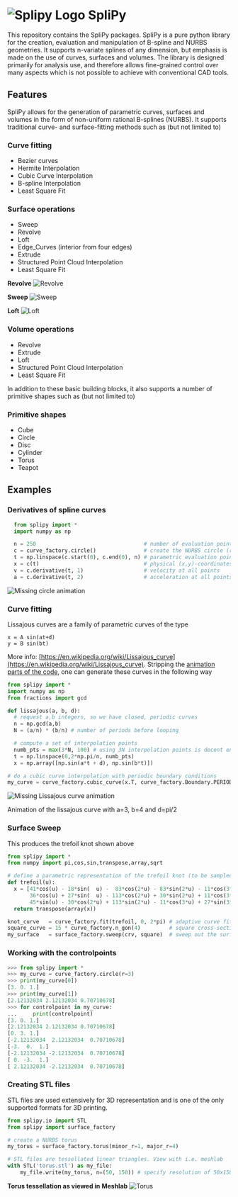 
# ![Splipy Logo](images/logo_small.svg) SpliPy

This repository contains the SpliPy packages. SpliPy is a pure python library
for the creation, evaluation and manipulation of B-spline and NURBS geometries.
It supports n-variate splines of any dimension, but emphasis is made on the
use of curves, surfaces and volumes. The library is designed primarily for
analysis use, and therefore allows fine-grained control over many aspects which
is not possible to achieve with conventional CAD tools.

## Features

SpliPy allows for the generation of parametric curves, surfaces and volumes in the form of non-uniform rational B-splines (NURBS). It supports traditional curve- and surface-fitting methods such as (but not limited to)

### Curve fitting
* Bezier curves
* Hermite Interpolation
* Cubic Curve Interpolation
* B-spline Interpolation
* Least Square Fit

### Surface operations
* Sweep
* Revolve
* Loft
* Edge_Curves (interior from four edges)
* Extrude
* Structured Point Cloud Interpolation
* Least Square Fit

**Revolve**
![Revolve](images/revolve.png)

**Sweep**
![Sweep](images/sweep.png)

**Loft**
![Loft](images/loft.png)

### Volume operations
* Revolve
* Extrude
* Loft
* Structured Point Cloud Interpolation
* Least Square Fit

In addition to these basic building blocks, it also supports a number of primitive shapes such as (but not limited to)

### Primitive shapes
* Cube
* Circle
* Disc
* Cylinder
* Torus
* Teapot

## Examples

### Derivatives of spline curves
``` python
  from splipy import *
  import numpy as np

  n = 250                                  # number of evaluation points
  c = curve_factory.circle()               # create the NURBS circle (r=1)
  t = np.linspace(c.start(0), c.end(0), n) # parametric evaluation points
  x = c(t)                                 # physical (x,y)-coordinates, size (n,2)
  v = c.derivative(t, 1)                   # velocity at all points
  a = c.derivative(t, 2)                   # acceleration at all points
```

![Missing circle animation](http://i.imgur.com/8MaBiTW.gif "Circle animation")

### Curve fitting
Lissajous curves are a family of parametric curves of the type

```
x = A sin(at+d)
y = B sin(bt)
```

More info: [https://en.wikipedia.org/wiki/Lissajous_curve](https://en.wikipedia.org/wiki/Lissajous_curve). Stripping the [animation parts of the code](https://github.com/sintefmath/Splipy/blob/master/examples/lissajous.py), one can generate these curves in the following way


``` python
from splipy import *
import numpy as np
from fractions import gcd

def lissajous(a, b, d):
  # request a,b integers, so we have closed, periodic curves
  n = np.gcd(a,b)
  N = (a/n) * (b/n) # number of periods before looping

  # compute a set of interpolation points
  numb_pts = max(3*N, 100) # using 3N interpolation points is decent enough
  t = np.linspace(0,2*np.pi/n, numb_pts)
  x = np.array([np.sin(a*t + d), np.sin(b*t)])

# do a cubic curve interpolation with periodic boundary conditions
my_curve = curve_factory.cubic_curve(x.T, curve_factory.Boundary.PERIODIC)
```

![Missing Lissajous curve animation](http://i.imgur.com/HKr59BT.gif "lissajous(3,4,pi/2)")

Animation of the lissajous curve with a=3, b=4 and d=pi/2

### Surface Sweep

This produces the trefoil knot shown above

``` python
from splipy import *
from numpy import pi,cos,sin,transpose,array,sqrt

# define a parametric representation of the trefoil knot (to be sampled)
def trefoil(u):
  x = [41*cos(u) - 18*sin(  u) -  83*cos(2*u) - 83*sin(2*u) - 11*cos(3*u) + 27*sin(3*u),
       36*cos(u) + 27*sin(  u) - 113*cos(2*u) + 30*sin(2*u) + 11*cos(3*u) - 27*sin(3*u),
       45*sin(u) - 30*cos(2*u) + 113*sin(2*u) - 11*cos(3*u) + 27*sin(3*u)]
  return transpose(array(x))

knot_curve   = curve_factory.fit(trefoil, 0, 2*pi) # adaptive curve fit of trefoil knot
square_curve = 15 * curve_factory.n_gon(4)         # square cross-section
my_surface   = surface_factory.sweep(crv, square)  # sweep out the surface
```

### Working with the controlpoints

``` python
>>> from splipy import *
>>> my_curve = curve_factory.circle(r=3)
>>> print(my_curve[0])
[3. 0. 1.]
>>> print(my_curve[1])
[2.12132034 2.12132034 0.70710678]
>>> for controlpoint in my_curve:
...     print(controlpoint)
[3. 0. 1.]
[2.12132034 2.12132034 0.70710678]
[0. 3. 1.]
[-2.12132034  2.12132034  0.70710678]
[-3.  0.  1.]
[-2.12132034 -2.12132034  0.70710678]
[ 0. -3.  1.]
[ 2.12132034 -2.12132034  0.70710678]
```

### Creating STL files

STL files are used extensively for 3D representation and is one of the only supported formats for 3D printing.

``` python
from splipy.io import STL
from splipy import surface_factory

# create a NURBS torus
my_torus = surface_factory.torus(minor_r=1, major_r=4)

# STL files are tessellated linear triangles. View with i.e. meshlab
with STL('torus.stl') as my_file:
    my_file.write(my_torus, n=(50, 150)) # specify resolution of 50x150 evaluation pts
```

**Torus tessellation as viewed in Meshlab**
![Torus](images/torus.png)

